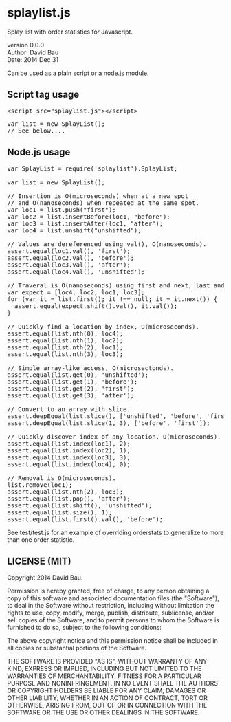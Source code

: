 splaylist.js
=============

Splay list with order statistics for Javascript.

version 0.0.0<br>
Author: David Bau<br>
Date: 2014 Dec 31

Can be used as a plain script or a node.js module.


Script tag usage
----------------

<pre>
&lt;script src="splaylist.js"&gt;&lt;/script&gt;
</pre>

<pre>
var list = new SplayList();
// See below....
</pre>

Node.js usage
-------------

<pre>
var SplayList = require('splaylist').SplayList;

var list = new SplayList();

// Insertion is O(microseconds) when at a new spot
// and O(nanoseconds) when repeated at the same spot.
var loc1 = list.push("first");
var loc2 = list.insertBefore(loc1, "before");
var loc3 = list.insertAfter(loc1, "after");
var loc4 = list.unshift("unshifted");

// Values are dereferenced using val(), O(nanoseconds).
assert.equal(loc1.val(), 'first');
assert.equal(loc2.val(), 'before');
assert.equal(loc3.val(), 'after');
assert.equal(loc4.val(), 'unshifted');

// Traveral is O(nanoseconds) using first and next, last and prev.
var expect = [loc4, loc2, loc1, loc3];
for (var it = list.first(); it !== null; it = it.next()) {
  assert.equal(expect.shift().val(), it.val());
}

// Quickly find a location by index, O(microseconds).
assert.equal(list.nth(0), loc4);
assert.equal(list.nth(1), loc2);
assert.equal(list.nth(2), loc1);
assert.equal(list.nth(3), loc3);

// Simple array-like access, O(microsectonds).
assert.equal(list.get(0), 'unshifted');
assert.equal(list.get(1), 'before');
assert.equal(list.get(2), 'first');
assert.equal(list.get(3), 'after');

// Convert to an array with slice.
assert.deepEqual(list.slice(), ['unshifted', 'before', 'first', 'after']);
assert.deepEqual(list.slice(1, 3), ['before', 'first']);

// Quickly discover index of any location, O(microseconds).
assert.equal(list.index(loc1), 2);
assert.equal(list.index(loc2), 1);
assert.equal(list.index(loc3), 3);
assert.equal(list.index(loc4), 0);

// Removal is O(microseconds).
list.remove(loc1);
assert.equal(list.nth(2), loc3);
assert.equal(list.pop(), 'after');
assert.equal(list.shift(), 'unshifted');
assert.equal(list.size(), 1);
assert.equal(list.first().val(), 'before');
</pre>

See test/test.js for an example of overriding orderstats to generalize
to more than one order statistic.

LICENSE (MIT)
-------------

Copyright 2014 David Bau.

Permission is hereby granted, free of charge, to any person obtaining
a copy of this software and associated documentation files (the
"Software"), to deal in the Software without restriction, including
without limitation the rights to use, copy, modify, merge, publish,
distribute, sublicense, and/or sell copies of the Software, and to
permit persons to whom the Software is furnished to do so, subject to
the following conditions:

The above copyright notice and this permission notice shall be
included in all copies or substantial portions of the Software.

THE SOFTWARE IS PROVIDED "AS IS", WITHOUT WARRANTY OF ANY KIND,
EXPRESS OR IMPLIED, INCLUDING BUT NOT LIMITED TO THE WARRANTIES OF
MERCHANTABILITY, FITNESS FOR A PARTICULAR PURPOSE AND NONINFRINGEMENT.
IN NO EVENT SHALL THE AUTHORS OR COPYRIGHT HOLDERS BE LIABLE FOR ANY
CLAIM, DAMAGES OR OTHER LIABILITY, WHETHER IN AN ACTION OF CONTRACT,
TORT OR OTHERWISE, ARISING FROM, OUT OF OR IN CONNECTION WITH THE
SOFTWARE OR THE USE OR OTHER DEALINGS IN THE SOFTWARE.

